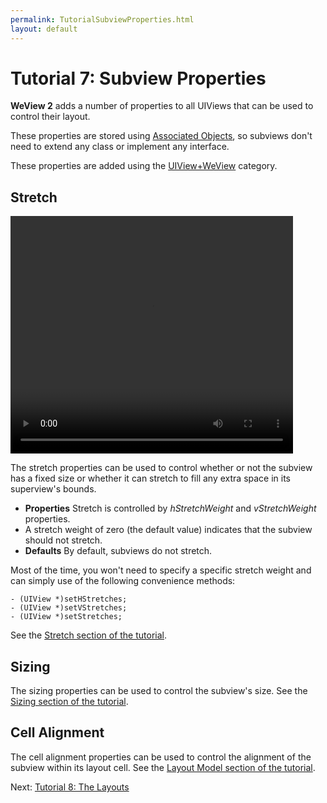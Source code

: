 ```yaml
---
permalink: TutorialSubviewProperties.html
layout: default
---
```


# Tutorial 7: Subview Properties


<!-- TEMPLATE START -->

**WeView 2** adds a number of properties to all UIViews that can be used to control their layout.  

These properties are stored using [Associated Objects](http://nshipster.com/associated-objects/), so subviews don't need to extend any class or implement any interface.

These properties are added using the [UIView+WeView](https://github.com/charlesmchen/WeView2/blob/master/WeView/UIView%2BWeView.h) category.

## Stretch

<video WIDTH="452" HEIGHT="380" AUTOPLAY="true" controls="true" LOOP="true" class="embedded_video" >
<source src="videos/video-9FC06858-E988-4214-8998-44F639BCA133-34104-000126A323C1EB39.mp4" type="video/mp4" />
<source src="videos/video-9FC06858-E988-4214-8998-44F639BCA133-34104-000126A323C1EB39.webm" type="video/webm" />
</video>

The stretch properties can be used to control whether or not the subview has a fixed size or whether it can stretch to fill any extra space in its superview's bounds.  

* **Properties** Stretch is controlled by _hStretchWeight_ and _vStretchWeight_ properties.  
* A stretch weight of zero (the default value) indicates that the subview should not stretch.
* **Defaults** By default, subviews do not stretch.

Most of the time, you won't need to specify a specific stretch weight and can simply use of the following convenience methods:

    - (UIView *)setHStretches;
    - (UIView *)setVStretches;
    - (UIView *)setStretches;

See the [Stretch section of the tutorial](TutorialStretch.html).

## Sizing

The sizing properties can be used to control the subview's size.  See the [Sizing section of the tutorial](TutorialDesiredSize.html).

## Cell Alignment

The cell alignment properties can be used to control the alignment of the subview within its layout cell.  See the [Layout Model section of the tutorial](TutorialLayoutModel.html).

<!-- TEMPLATE END -->

<p class="nextLink">Next:  <a href="TutorialLayouts.html">Tutorial 8: The Layouts</a></p>